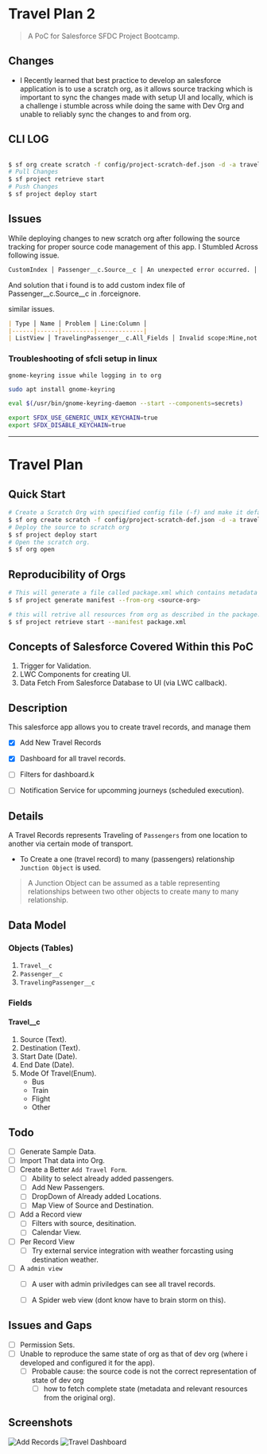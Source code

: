 # Travel Plan 2

> A PoC for Salesforce SFDC Project Bootcamp.

## Changes
- I Recently learned that best practice to develop an salesforce application is to use a scratch org, as it allows source tracking which is important to sync the changes made with setup UI and locally, which is a challenge i stumble across while doing the same with Dev Org and unable to reliably sync the changes to and from org.

## CLI LOG

```bash

$ sf org create scratch -f config/project-scratch-def.json -d -a travel_scratch -v mainApp
# Pull Changes
$ sf project retrieve start
# Push Changes
$ sf project deploy start

```

## Issues

While deploying changes to new scratch org after following the source tracking for proper source code management of this app.
I Stumbled Across following issue.

```markdown
CustomIndex │ Passenger__c.Source__c │ An unexpected error occurred. │ │ │ │ │ Please include this ErrorId if you │ │ │ │ │ contact support: 1692867926-70468 │ │ │ │ │ (-402318292)
```

And solution that i found is to add custom index file of Passenger__c.Source__c in .forceignore.

similar issues.

```markdown
| Type │ Name │ Problem │ Line:Column │ 
|------|------|---------|-------------|
| ListView │ TravelingPassenger__c.All_Fields │ Invalid scope:Mine,not allowed  on:TravelingPassenger__c │ (199:16) |
```


### Troubleshooting of sfcli setup in linux


`gnome-keyring issue while logging in to org`

```bash
sudo apt install gnome-keyring

eval $(/usr/bin/gnome-keyring-daemon --start --components=secrets)

export SFDX_USE_GENERIC_UNIX_KEYCHAIN=true
export SFDX_DISABLE_KEYCHAIN=true
```





---
# Travel Plan



## Quick Start

```bash
# Create a Scratch Org with specified config file (-f) and make it default (-d) and alias (-a) travel_scratch to refer in subsequent commands.
$ sf org create scratch -f config/project-scratch-def.json -d -a travel_scratch
# Deploy the source to scratch org
$ sf project deploy start
# Open the scratch org.
$ sf org open
```

## Reproducibility of Orgs

```bash
# This will generate a file called package.xml which contains metadata declaration in org.
$ sf project generate manifest --from-org <source-org>

# this will retrive all resources from org as described in the package.xml.
$ sf project retrieve start --manifest package.xml
```


## Concepts of Salesforce Covered Within this PoC

1. Trigger for Validation.
2. LWC Components for creating UI.
3. Data Fetch From Salesforce Database to UI (via LWC callback).



## Description

This salesforce app allows you to create travel records, and manage them 
- [x] Add New Travel Records
- [x] Dashboard for all travel records.
- [ ] Filters for dashboard.k
- [ ] Notification Service for upcomming journeys (scheduled execution).


## Details

A Travel Records represents Traveling of `Passengers` from one location to another via certain mode of transport.

- To Create a one (travel record) to many (passengers) relationship `Junction Object` is used.

> A Junction Object can be assumed as a table representing relationships between two other objects to create many to many relationship.

## Data Model

### Objects (Tables)

1. `Travel__c`
2. `Passenger__c`
3. `TravelingPassenger__c`


### Fields

#### Travel__c

1. Source (Text).
2. Destination (Text).
3. Start Date (Date).
4. End Date (Date).
5. Mode Of Travel(Enum).
    - Bus
    - Train
    - Flight
    - Other



## Todo

- [ ] Generate Sample Data.
- [ ] Import That data into Org.
- [ ] Create a Better `Add Travel Form`.
    - [ ] Ability to select already added passengers.
    - [ ] Add New Passengers.
    - [ ] DropDown of Already added Locations.
    - [ ] Map View of Source and Destination.

- [ ] Add a Record view
    - [ ] Filters with source, desitination.
    - [ ] Calendar View.
    
- [ ] Per Record View
    - [ ] Try external service integration with weather forcasting using destination weather.

- [ ] A `admin view`
    - [ ] A user with admin priviledges can see all travel records.
    - [ ] A Spider web view (dont know have to brain storm on this).



## Issues and Gaps
- [ ] Permission Sets.
- [ ] Unable to reproduce the same state of org as that of dev org (where i developed and configured it for the app).
    - [ ] Probable cause: the source code is not the correct representation of state of dev org
        - [ ] how to fetch complete state (metadata and relevant resources from the original org).

## Screenshots

![Add Records](add_record_tp.png)
![Travel Dashboard](travel_dashboard.png)
